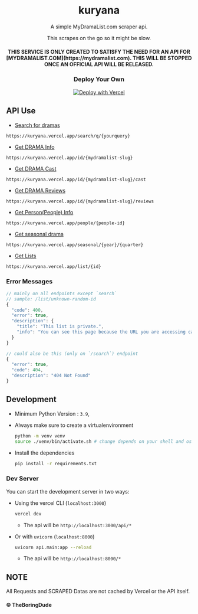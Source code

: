 <div align="center">
  <h1>kuryana</h1>

  <p>A simple MyDramaList.com scraper api.</p>
  <p>This scrapes on the go so it might be slow.</p>

  <h4>THIS SERVICE IS ONLY CREATED TO SATISFY THE NEED FOR AN API FOR [MYDRAMALIST.COM](https://mydramalist.com). THIS WILL BE STOPPED ONCE AN OFFICIAL API WILL BE RELEASED.</h4>

### Deploy Your Own

[![Deploy with Vercel](https://vercel.com/button)](https://vercel.com/new/git/external?repository-url=https%3A%2F%2Fgithub.com%2FTheBoringDude%2Fkuryana)

</div>

## API Use

- [Search for dramas](https://kuryana.vercel.app/search/q/)

```
https://kuryana.vercel.app/search/q/{yourquery}
```

- [Get DRAMA Info](https://kuryana.vercel.app/id/)

```
https://kuryana.vercel.app/id/{mydramalist-slug}
```

- [Get DRAMA Cast](https://kuryana.vercel.app/id/{id}/cast)

```
https://kuryana.vercel.app/id/{mydramalist-slug}/cast
```

- [Get DRAMA Reviews](https://kuryana.vercel.app/id/{id}/reviews)

```
https://kuryana.vercel.app/id/{mydramalist-slug}/reviews
```

- [Get Person(People) Info](https://kuryana.vercel.app/people/)

```
https://kuryana.vercel.app/people/{people-id}
```

- [Get seasonal drama](https://kuryana.vercel.app/seasonal/)

```
https://kuryana.vercel.app/seasonal/{year}/{quarter}
```

- [Get Lists](https://kuryana.vercel.app/list/)

```
https://kuryana.vercel.app/list/{id}
```

### Error Messages

```js
// mainly on all endpoints except `search`
// sample: /list/unknown-random-id
{
  "code": 400,
  "error": true,
  "description": {
    "title": "This list is private.",
    "info": "You can see this page because the URL you are accessing cannot be found."
  }
}
```

```js
// could also be this (only on `/search`) endpoint
{
  "error": true,
  "code": 404,
  "description": "404 Not Found"
}
```

## Development

- Minimum Python Version : `3.9`,

- Always make sure to create a virtualenvironment

  ```sh
  python -m venv venv
  source ./venv/bin/activate.sh # change depends on your shell and os
  ```

- Install the dependencies
  ```sh
  pip install -r requirements.txt
  ```

### Dev Server

You can start the development server in two ways:

- Using the vercel CLI (`localhost:3000`)

  ```sh
  vercel dev
  ```

  - The api will be `http://localhost:3000/api/*`

- Or with `uvicorn` (`localhost:8000`)

  ```sh
  uvicorn api.main:app --reload
  ```

  - The api will be `http://localhost:8000/*`

## NOTE

All Requests and SCRAPED Datas are not cached by Vercel or the API itself.

#### &copy; TheBoringDude
